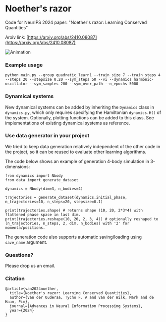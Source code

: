 # Noether's razor

Code for NeurIPS 2024 paper: "Noether's razor: Learning Conserved Quantities"

Arxiv link: [https://arxiv.org/abs/2410.08087](https://arxiv.org/abs/2410.08087)

![Animation](https://github.com/tychovdo/noether-reborn/blob/main/plots/animation_3d_5_v2.gif)

### Example usage

```
python main.py --group quadratic_learn1 --train_size 7 --train_steps 4 --steps 20 --stepsize 0.20 --sym_steps 50 --vi --dynamics harmonic-oscillator --sym_samples 200 --sym_over_path --n_epochs 5000
```

### Dynamical systems

New dynamical systems can be added by inheriting the `Dynamics` class in `dynamics.py`, which only requires specifying the Hamiltonian `dynamics.H()` of the system. Optionally, plotting functions can be added to this class. See implementations of existing dynamical systems as reference.

### Use data generator in your project

We tried to keep data generation relatively independent of the other code in the project, so it can be reused to evaluate other learning algorithms.

The code below shows an example of generation 4-body simulation in 3-dimensions:

```
from dynamics import Nbody
from data import generate_dataset

dynamics = Nbody(dim=3, n_bodies=4)

trajectories = generate_dataset(dynamics.initial_phase, n_trajectories=10, n_steps=20, stepsize=0.1)

print(trajectories.shape) # returns shape (10, 20, 2*3*4) with flattened phase space in last dim.
print(trajectories.reshape(10, 20, 2, 3, 4)) # optionally reshaped to (n_trajectories, n_steps, 2, dim, n_bodies) with '2' for momenta/positions.
```

The generation code also supports automatic saving/loading using `save_name` argument.

### Questions?

Please drop us an email.

### Citation

```
@article{van2024noether,
  title={Noether's razor: Learning Conserved Quantities},
  author={van der Ouderaa, Tycho F. A and van der Wilk, Mark and de Haan, Pim},
  journal={Advances in Neural Information Processing Systems},
  year={2024}
}
```
